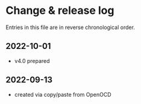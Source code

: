 # Change & release log

Entries in this file are in reverse chronological order.

## 2022-10-01

* v4.0 prepared

## 2022-09-13

* created via copy/paste from OpenOCD
